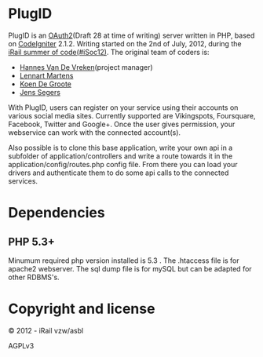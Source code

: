 PlugID
=========
PlugID is an [OAuth2](http://oauth.net/2/)(Draft 28 at time of writing) server written in PHP, based on [CodeIgniter](http://codeigniter.com/) 2.1.2.
Writing started on the 2nd of July, 2012, during the [iRail summer of code](http://hello.irail.be/irail-summer-of-code/)[(#iSoc12)](https://twitter.com/search/realtime/iSoc12).
The original team of coders is:

* [Hannes Van De Vreken](http://twitter.com/hannesvdvreken)(project manager)
* [Lennart Martens](http://twitter.com/lennartmart)
* [Koen De Groote](http://twitter.com/koen027)
* [Jens Segers](http://twitter.com/jenssegers)

With PlugID, users can register on your service using their accounts on various social media sites. Currently supported are Vikingspots, Foursquare, Facebook, Twitter and Google+.
Once the user gives permission, your webservice can work with the connected account(s).

Also possible is to clone this base application, write your own api in a subfolder of application/controllers and write a route towards it in the application/config/routes.php config file. From there you can load your drivers and authenticate them to do some api calls to the connected services.

Dependencies
============
PHP 5.3+
--------
Minumum required php version installed is 5.3 . The .htaccess file is for apache2 webserver. The sql dump file is for mySQL but can be adapted for other RDBMS's.

Copyright and license
=====================

© 2012 - iRail vzw/asbl

AGPLv3